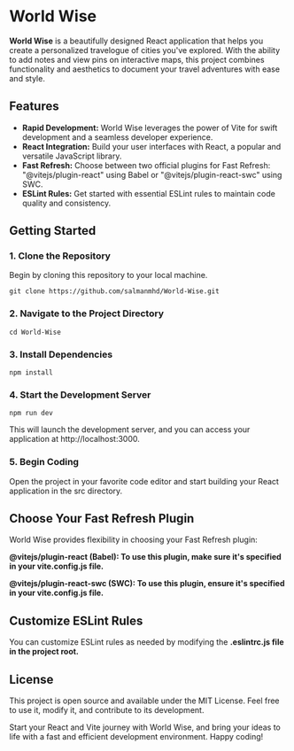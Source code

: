 # World Wise

**World Wise**  is a beautifully designed React application that helps you create a personalized travelogue of cities you've explored. With the ability to add notes and view pins on interactive maps, this project combines functionality and aesthetics to document your travel adventures with ease and style.

## Features

- **Rapid Development:** World Wise leverages the power of Vite for swift development and a seamless developer experience.
- **React Integration:** Build your user interfaces with React, a popular and versatile JavaScript library.
- **Fast Refresh:** Choose between two official plugins for Fast Refresh: "@vitejs/plugin-react" using Babel or "@vitejs/plugin-react-swc" using SWC.
- **ESLint Rules:** Get started with essential ESLint rules to maintain code quality and consistency.

## Getting Started

### 1. Clone the Repository
Begin by cloning this repository to your local machine.

```
git clone https://github.com/salmanmhd/World-Wise.git
```
### 2. Navigate to the Project Directory
```
cd World-Wise
```
### 3. Install Dependencies
```
npm install
```
### 4. Start the Development Server
```
npm run dev
```

This will launch the development server, and you can access your application at http://localhost:3000.

### 5. Begin Coding
Open the project in your favorite code editor and start building your React application in the src directory.

## Choose Your Fast Refresh Plugin
World Wise provides flexibility in choosing your Fast Refresh plugin:

**@vitejs/plugin-react (Babel): To use this plugin, make sure it's specified in your vite.config.js file.**

**@vitejs/plugin-react-swc (SWC): To use this plugin, ensure it's specified in your vite.config.js file.**

## Customize ESLint Rules
You can customize ESLint rules as needed by modifying the **.eslintrc.js file in the project root.**

## License
This project is open source and available under the MIT License. Feel free to use it, modify it, and contribute to its development.

Start your React and Vite journey with World Wise, and bring your ideas to life with a fast and efficient development environment. Happy coding!
